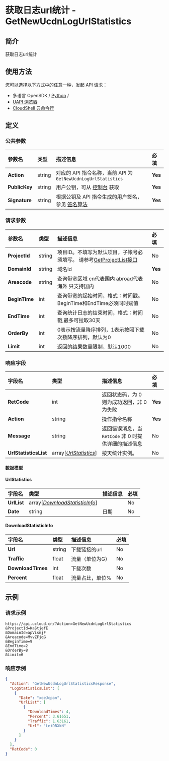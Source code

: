 # 获取日志url统计 - GetNewUcdnLogUrlStatistics

## 简介

获取日志url统计






## 使用方法

您可以选择以下方式中的任意一种，发起 API 请求：
- 多语言 OpenSDK / [Python](https://github.com/ucloud/ucloud-sdk-python3) /
- [UAPI 浏览器](https://console.ucloud.cn/uapi/detail?id=GetNewUcdnLogUrlStatistics)
- [CloudShell 云命令行](https://shell.ucloud.cn/)


## 定义

### 公共参数

| 参数名 | 类型 | 描述信息 | 必填 |
|:---|:---|:---|:---|
| **Action**     | string  | 对应的 API 指令名称，当前 API 为 `GetNewUcdnLogUrlStatistics`                        | **Yes** |
| **PublicKey**  | string  | 用户公钥，可从 [控制台](https://console.ucloud.cn/uapi/apikey) 获取                                             | **Yes** |
| **Signature**  | string  | 根据公钥及 API 指令生成的用户签名，参见 [签名算法](api/summary/signature.md)  | **Yes** |

### 请求参数

| 参数名 | 类型 | 描述信息 | 必填 |
|:---|:---|:---|:---|
| **ProjectId** | string | 项目ID。不填写为默认项目，子帐号必须填写。 请参考[GetProjectList接口](https://docs.ucloud.cn/api/summary/get_project_list) |No|
| **DomainId** | string | 域名Id |**Yes**|
| **Areacode** | string | 查询带宽区域 cn代表国内 abroad代表海外 只支持国内 |No|
| **BeginTime** | int | 查询带宽的起始时间，格式：时间戳。BeginTime和EndTime必须同时赋值 |No|
| **EndTime** | int | 查询统计日志的结束时间，格式：时间戳,最多可拉取30天 |No|
| **OrderBy** | int | 0表示按流量降序排列，1表示按照下载次数降序排列，默认为0 |No|
| **Limit** | int | 返回的结果数量限制，默认1000 |No|

### 响应字段

| 字段名 | 类型 | 描述信息 | 必填 |
|:---|:---|:---|:---|
| **RetCode** | int | 返回状态码，为 0 则为成功返回，非 0 为失败 |**Yes**|
| **Action** | string | 操作指令名称 |**Yes**|
| **Message** | string | 返回错误消息，当 `RetCode` 非 0 时提供详细的描述信息 |No|
| **UrlStatisticsList** | array[[*UrlStatistics*](#UrlStatistics)] | 按天统计实例。 |No|

#### 数据模型


#### UrlStatistics

| 字段名 | 类型 | 描述信息 | 必填 |
|:---|:---|:---|:---|
| **UrlList** | array[[*DownloadStatisticInfo*](#DownloadStatisticInfo)] |  |No|
| **Date** | string | 日期 |No|

#### DownloadStatisticInfo

| 字段名 | 类型 | 描述信息 | 必填 |
|:---|:---|:---|:---|
| **Url** | string | 下载链接的url |No|
| **Traffic** | float | 流量（单位为G） |No|
| **DownloadTimes** | int | 下载次数 |No|
| **Percent** | float | 流量占比，单位% |No|

## 示例

### 请求示例
    
```
https://api.ucloud.cn/?Action=GetNewUcdnLogUrlStatistics
&ProjectId=KaStjefE
&DomainId=apVismjF
&Areacode=MvvZFjqG
&BeginTime=9
&EndTime=2
&OrderBy=8
&Limit=6
```

### 响应示例
    
```json
{
  "Action": "GetNewUcdnLogUrlStatisticsResponse",
  "LogStatisticsList": [
    {
      "Date": "xoeJcpan",
      "UrlList": [
        {
          "DownloadTimes": 4,
          "Percent": 3.61651,
          "Traffic": 1.63161,
          "Url": "LeiDBXkN"
        }
      ]
    }
  ],
  "RetCode": 0
}
```





